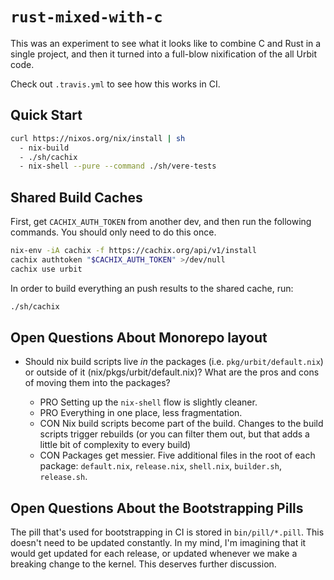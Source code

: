 # `rust-mixed-with-c`

This was an experiment to see what it looks like to combine C and Rust
in a single project, and then it turned into a full-blow nixification
of the all Urbit code.

Check out `.travis.yml` to see how this works in CI.

## Quick Start

```bash
curl https://nixos.org/nix/install | sh
  - nix-build
  - ./sh/cachix
  - nix-shell --pure --command ./sh/vere-tests
```

## Shared Build Caches

First, get `CACHIX_AUTH_TOKEN` from another dev, and then run the
following commands. You should only need to do this once.

```bash
nix-env -iA cachix -f https://cachix.org/api/v1/install
cachix authtoken "$CACHIX_AUTH_TOKEN" >/dev/null
cachix use urbit
```

In order to build everything an push results to the shared cache, run:

```bash
./sh/cachix
```

## Open Questions About Monorepo layout

- Should nix build scripts live *in* the packages
  (i.e. `pkg/urbit/default.nix`) or outside of it
  (nix/pkgs/urbit/default.nix)? What are the pros and cons of moving
  them into the packages?

  - PRO Setting up the `nix-shell` flow is slightly cleaner.
  - PRO Everything in one place, less fragmentation.
  - CON Nix build scripts become part of the build. Changes to the build
        scripts trigger rebuilds (or you can filter them out, but that adds
        a little bit of complexity to every build)
  - CON Packages get messier. Five additional files in the root of
        each package: `default.nix`, `release.nix`, `shell.nix`,
        `builder.sh`, `release.sh`.

## Open Questions About the Bootstrapping Pills

The pill that's used for bootstrapping in CI is stored in
`bin/pill/*.pill`. This doesn't need to be updated constantly. In my
mind, I'm imagining that it would get updated for each release, or
updated whenever we make a breaking change to the kernel. This deserves
further discussion.

